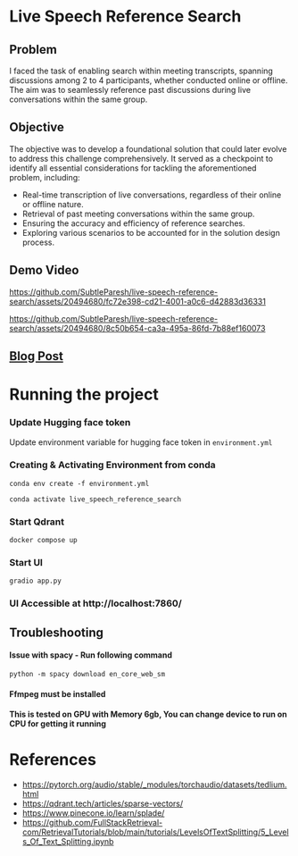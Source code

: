 # Live Speech Reference Search

## Problem
I faced the task of enabling search within meeting transcripts, spanning discussions among 2 to 4 participants, whether conducted online or offline. The aim was to seamlessly reference past discussions during live conversations within the same group.

## Objective
The objective was to develop a foundational solution that could later evolve to address this challenge comprehensively. It served as a checkpoint to identify all essential considerations for tackling the aforementioned problem, including:
- Real-time transcription of live conversations, regardless of their online or offline nature.
- Retrieval of past meeting conversations within the same group.
- Ensuring the accuracy and efficiency of reference searches.
- Exploring various scenarios to be accounted for in the solution design process.

## Demo Video



https://github.com/SubtleParesh/live-speech-reference-search/assets/20494680/fc72e398-cd21-4001-a0c6-d42883d36331

https://github.com/SubtleParesh/live-speech-reference-search/assets/20494680/8c50b654-ca3a-495a-86fd-7b88ef160073



## [Blog Post](https://medium.com/@subtleparesh/journey-into-automatic-speech-recognition-build-your-own-real-time-searchable-transcript-system-1929eb351593) 

# Running the project

### Update Hugging face token
Update environment variable for hugging face token in `environment.yml`

### Creating & Activating Environment from conda
`conda env create -f environment.yml`

`conda activate live_speech_reference_search`

### Start Qdrant
`docker compose up`

### Start UI
`gradio app.py`

### UI Accessible at http://localhost:7860/


## Troubleshooting

#### Issue with spacy - Run following command
`python -m spacy download en_core_web_sm`

####  Ffmpeg must be installed

#### This is tested on GPU with Memory 6gb, You can change device to run on CPU for getting it running


# References
- https://pytorch.org/audio/stable/_modules/torchaudio/datasets/tedlium.html
- https://qdrant.tech/articles/sparse-vectors/
- https://www.pinecone.io/learn/splade/
- https://github.com/FullStackRetrieval-com/RetrievalTutorials/blob/main/tutorials/LevelsOfTextSplitting/5_Levels_Of_Text_Splitting.ipynb
